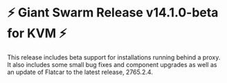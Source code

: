 # :zap: Giant Swarm Release v14.1.0-beta for KVM :zap:

This release includes beta support for installations running behind a proxy. It also includes some small
bug fixes and component upgrades as well as an update of Flatcar to the latest release, 2765.2.4.
